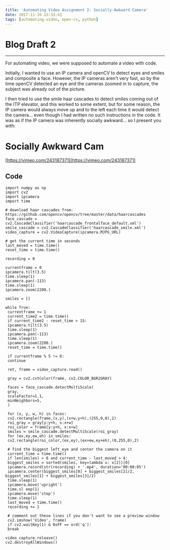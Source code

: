 ```yaml
---
title: 'Automating Video Assignment 2: Socially-Awkward Camera'
date: 2017-11-16 15:33:43
tags: [automating-video, open-cv, python]
---
```


# Blog Draft 2

---

For automating video, we were supposed to automate a video with code. 

Initially, I wanted to use an IP camera and openCV to detect eyes and smiles and composite a face. However, the IP cameras aren't very fast, so by the time openCV detected an eye and the cameras zoomed in to capture, the subject was already out of the picture. 

I then tried to use the smile haar cascades to detect smiles coming out of the ITP elevator, and this worked to some extent, but for some reason, the IP camera would always move up and to the left each time it would detect the camera... even though I had written no such instructions in the code. It was as if the IP camera was inherently socially awkward... so I present you with: 

# Socially Awkward Cam

 [https://vimeo.com/243187371](https://vimeo.com/243187371) 

## Code

    import numpy as np
    import cv2
    import ipcamera
    import time
    
    # download haar cascades from: https://github.com/opencv/opencv/tree/master/data/haarcascades
    face_cascade = cv2.CascadeClassifier('haarcascade_frontalface_default.xml')
    smile_cascade = cv2.CascadeClassifier('haarcascade_smile.xml')
    video_capture = cv2.VideoCapture(ipcamera.MJPG_URL)
    
    # get the current time in seconds
    last_moved = time.time()
    reset_time = time.time()
    
    recording = 0
    
    currentframe = 0
    ipcamera.tilt(3.5)
    time.sleep(1)
    ipcamera.pan(-113)
    time.sleep(1)
    ipcamera.zoom(2200.)
    
    smiles = []
    
    while True:
     currentframe += 1
     current_time2 = time.time()
     if current_time2 - reset_time > 15: 
     ipcamera.tilt(3.5)
     time.sleep(1)
     ipcamera.pan(-113)
     time.sleep(1)
     ipcamera.zoom(2200.)
     reset_time = time.time()
    
     if currentframe % 5 != 0:
     continue 
    
     ret, frame = video_capture.read()
    
     gray = cv2.cvtColor(frame, cv2.COLOR_BGR2GRAY)
    
     faces = face_cascade.detectMultiScale(
     gray,
     scaleFactor=1.1,
     minNeighbors=5,
     )
    
     for (x, y, w, h) in faces:
     cv2.rectangle(frame,(x,y),(x+w,y+h),(255,0,0),2)
     roi_gray = gray[y:y+h, x:x+w]
     roi_color = frame[y:y+h, x:x+w]
     smiles = smile_cascade.detectMultiScale(roi_gray)
     for (ex,ey,ew,eh) in smiles:
     cv2.rectangle(roi_color,(ex,ey),(ex+ew,ey+eh),(0,255,0),2)
    
     # find the biggest left_eye and center the camera on it
     current_time = time.time()
     if len(smiles) > 0 and current_time - last_moved > 4:
     biggest_smiles = sorted(smiles, key=lambda x: x[2])[0]
     ipcamera.record(str(recording) + '.mp4', duration='00:00:05')
     ipcamera.center(biggest_smiles[0] + biggest_smiles[2]/2, biggest_smiles[1] + biggest_smiles[3]/2)
     time.sleep(1)
     ipcamera.move('upright')
     time.sl eep(1)
     ipcamera.move('stop')
     time.sleep(1)
     last_moved = time.time()
     recording += 1
    
     # comment out these lines if you don't want to see a preview window
     cv2.imshow('Video', frame)
     if cv2.waitKey(1) & 0xFF == ord('q'):
     break
    
    video_capture.release()
    cv2.destroyAllWindows()
